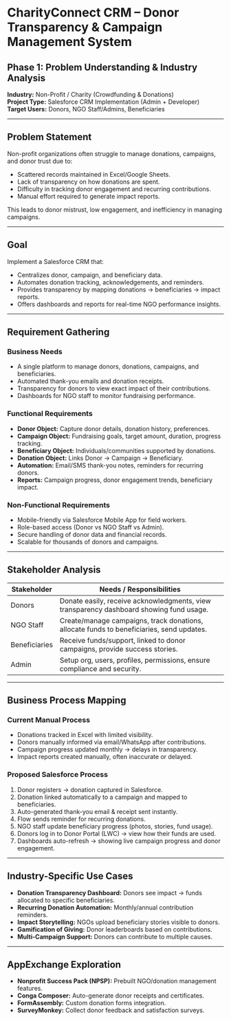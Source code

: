 # CharityConnect CRM – Donor Transparency & Campaign Management System  

## Phase 1: Problem Understanding & Industry Analysis  

**Industry:** Non-Profit / Charity (Crowdfunding & Donations)  
**Project Type:** Salesforce CRM Implementation (Admin + Developer)  
**Target Users:** Donors, NGO Staff/Admins, Beneficiaries  

---

## Problem Statement  

Non-profit organizations often struggle to manage donations, campaigns, and donor trust due to:  
- Scattered records maintained in Excel/Google Sheets.  
- Lack of transparency on how donations are spent.  
- Difficulty in tracking donor engagement and recurring contributions.  
- Manual effort required to generate impact reports.  

This leads to donor mistrust, low engagement, and inefficiency in managing campaigns.  

---

## Goal  

Implement a Salesforce CRM that:  
- Centralizes donor, campaign, and beneficiary data.  
- Automates donation tracking, acknowledgements, and reminders.  
- Provides transparency by mapping donations → beneficiaries → impact reports.  
- Offers dashboards and reports for real-time NGO performance insights.  

---

## Requirement Gathering  

### Business Needs  
- A single platform to manage donors, donations, campaigns, and beneficiaries.  
- Automated thank-you emails and donation receipts.  
- Transparency for donors to view exact impact of their contributions.  
- Dashboards for NGO staff to monitor fundraising performance.  

### Functional Requirements  
- **Donor Object:** Capture donor details, donation history, preferences.  
- **Campaign Object:** Fundraising goals, target amount, duration, progress tracking.  
- **Beneficiary Object:** Individuals/communities supported by donations.  
- **Donation Object:** Links Donor → Campaign → Beneficiary.  
- **Automation:** Email/SMS thank-you notes, reminders for recurring donors.  
- **Reports:** Campaign progress, donor engagement trends, beneficiary impact.  

### Non-Functional Requirements  
- Mobile-friendly via Salesforce Mobile App for field workers.  
- Role-based access (Donor vs NGO Staff vs Admin).  
- Secure handling of donor data and financial records.  
- Scalable for thousands of donors and campaigns.  

---

##  Stakeholder Analysis  

| Stakeholder   | Needs / Responsibilities |
|---------------|---------------------------|
| Donors        | Donate easily, receive acknowledgments, view transparency dashboard showing fund usage. |
| NGO Staff     | Create/manage campaigns, track donations, allocate funds to beneficiaries, send updates. |
| Beneficiaries | Receive funds/support, linked to donor campaigns, provide success stories. |
| Admin         | Setup org, users, profiles, permissions, ensure compliance and security. |

---

##  Business Process Mapping  

### Current Manual Process  
- Donations tracked in Excel with limited visibility.  
- Donors manually informed via email/WhatsApp after contributions.  
- Campaign progress updated monthly → delays in transparency.  
- Impact reports created manually, often inaccurate or delayed.  

### Proposed Salesforce Process  
1. Donor registers → donation captured in Salesforce.  
2. Donation linked automatically to a campaign and mapped to beneficiaries.  
3. Auto-generated thank-you email & receipt sent instantly.  
4. Flow sends reminder for recurring donations.  
5. NGO staff update beneficiary progress (photos, stories, fund usage).  
6. Donors log in to Donor Portal (LWC) → view how their funds are used.  
7. Dashboards auto-refresh → showing live campaign progress and donor engagement.  

---

##  Industry-Specific Use Cases  
- **Donation Transparency Dashboard:** Donors see impact → funds allocated to specific beneficiaries.  
- **Recurring Donation Automation:** Monthly/annual contribution reminders.  
- **Impact Storytelling:** NGOs upload beneficiary stories visible to donors.  
- **Gamification of Giving:** Donor leaderboards based on contributions.  
- **Multi-Campaign Support:** Donors can contribute to multiple causes.  

---

## AppExchange Exploration  
- **Nonprofit Success Pack (NPSP):** Prebuilt NGO/donation management features.  
- **Conga Composer:** Auto-generate donor receipts and certificates.  
- **FormAssembly:** Custom donation forms integration.  
- **SurveyMonkey:** Collect donor feedback and satisfaction surveys.
